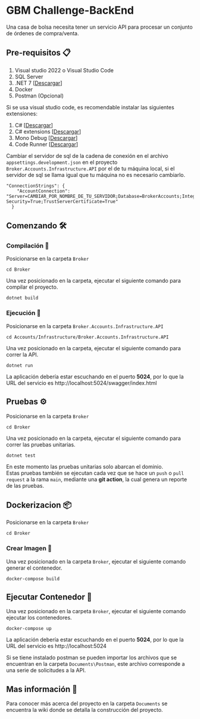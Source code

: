 # GBM Challenge-BackEnd

Una casa de bolsa necesita tener un servicio API para procesar un conjunto de órdenes de compra/venta.

## Pre-requisitos 📋

1. Visual studio 2022 o Visual Studio Code
2. SQL Server
3. .NET 7 [[Descargar](https://dotnet.microsoft.com/en-us/download/dotnet)]
4. Docker
5. Postman (Opcional)

Si se usa visual studio code, es recomendable instalar las siguientes extensiones:

1. C# [[Descargar](https://marketplace.visualstudio.com/items?itemName=ms-dotnettools.csharp)]
2. C# extensions [[Descargar](https://marketplace.visualstudio.com/items?itemName=kreativ-software.csharpextensions)]
3. Mono Debug [[Descargar](https://marketplace.visualstudio.com/items?itemName=ms-vscode.mono-debug)]
4. Code Runner [[Descargar](https://marketplace.visualstudio.com/items?itemName=formulahendry.code-runner)]

Cambiar el servidor de sql de la cadena de conexión en el archivo `appsettings.development.json` en el proyecto `Broker.Accounts.Infrastructure.API` por el de tu máquina local, si el servidor de sql se llama igual que tu máquina no es necesario cambiarlo.

```
"ConnectionStrings": {
    "AccountConnection": "Server=CAMBIAR_POR_NOMBRE_DE_TU_SERVIDOR;Database=BrokerAccounts;Integrated Security=True;TrustServerCertificate=True"
  }
```

## Comenzando 🛠

### Compilación 🔧

Posicionarse en la carpeta `Broker`

```
cd Broker
```

Una vez posicionado en la carpeta, ejecutar el siguiente comando para compilar el proyecto.

```
dotnet build
```

### Ejecución 🚀

Posicionarse en la carpeta `Broker.Accounts.Infrastructure.API`

```
cd Accounts/Infrastructure/Broker.Accounts.Infrastructure.API
```

Una vez posicionado en la carpeta, ejecutar el siguiente comando para correr la API.

```
dotnet run
```

La aplicación debería estar escuchando en el puerto **5024**, por lo que la URL del servicio es http://localhost:5024/swagger/index.html

## Pruebas ⚙️

Posicionarse en la carpeta `Broker`

```
cd Broker
```

Una vez posicionado en la carpeta, ejecutar el siguiente comando para correr las pruebas unitarias.

```
dotnet test
```

En este momento las pruebas unitarias solo abarcan el dominio.  
Estas pruebas también se ejecutan cada vez que se hace un `push` o `pull request` a la rama `main`, mediante una **git action**, la cual genera un reporte de las pruebas.

## Dockerizacion 📦

Posicionarse en la carpeta `Broker`

```
cd Broker
```

### Crear Imagen 📌

Una vez posicionado en la carpeta `Broker`, ejecutar el siguiente comando generar el contenedor.

```
docker-compose build
```

## Ejecutar Contenedor 📌

Una vez posicionado en la carpeta `Broker`, ejecutar el siguiente comando ejecutar los contenedores.

```
docker-compose up
```

La aplicación debería estar escuchando en el puerto **5024**, por lo que la URL del servicio es http://localhost:5024

Si se tiene instalado postman se pueden importar los archivos que se encuentran en la carpeta `Documents\Postman`, este archivo corresponde a una serie de solicitudes a la API.

## Mas información 🎁

Para conocer más acerca del proyecto en la carpeta `Documents` se encuentra la wiki donde se detalla la construcción del proyecto.
